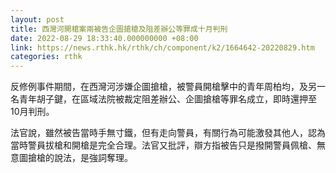 ```yaml
---
layout: post
title: 西灣河開槍案兩被告企圖搶槍及阻差辦公等罪成十月判刑
date: 2022-08-29 18:33:40.000000000 +08:00
link: https://news.rthk.hk/rthk/ch/component/k2/1664642-20220829.htm
categories: rthk
---
```


反修例事件期間，在西灣河涉嫌企圖搶槍，被警員開槍擊中的青年周柏均，及另一名青年胡子鍵，在區域法院被裁定阻差辦公、企圖搶槍等罪名成立，即時還押至10月判刑。

法官說，雖然被告當時手無寸鐵，但有走向警員，有關行為可能激發其他人，認為當時警員拔槍和開槍是完全合理。法官又批評，辯方指被告只是撥開警員佩槍、無意圖搶槍的說法，是強詞奪理。

